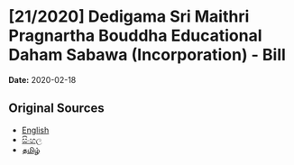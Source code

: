 # [21/2020] Dedigama Sri Maithri Pragnartha Bouddha Educational  Daham Sabawa (Incorporation) - Bill

**Date:** 2020-02-18

## Original Sources

- [English](https://documents.gov.lk/view/bills/2020/2/21-2020_E.pdf)
- [සිංහල](https://documents.gov.lk/view/bills/2020/2/21-2020_S.pdf)
- [தமிழ்](https://documents.gov.lk/view/bills/2020/2/21-2020_T.pdf)
